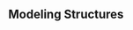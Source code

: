 <div id="title">

## Modeling Structures
</div>

<div id="body">

<include src="ooStructures/container-inParent-asPanel.md" boilerplate />
<include src="classDiagramsBasic/container-inParent-asPanel.md" boilerplate />
<include src="classDiagramsIntermediate/container-inParent-asPanel.md" boilerplate />
<include src="classDiagramsAdvanced/container-inParent-asPanel.md" boilerplate />
<include src="objectDiagrams/container-inParent-asPanel.md" boilerplate />
<include src="objectOrientedDomainModels/container-inParent-asPanel.md" boilerplate />
<include src="deploymentDiagrams/container-inParent-asPanel.md" boilerplate />
<include src="componentDiagrams/container-inParent-asPanel.md" boilerplate />
<include src="packageDiagrams/container-inParent-asPanel.md" boilerplate />
<include src="compositeStructureDiagrams/container-inParent-asPanel.md" boilerplate />

</div>